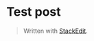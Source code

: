 

# Test post
> Written with [StackEdit](https://stackedit.io/).
<!--stackedit_data:
eyJoaXN0b3J5IjpbLTMxMzcwNzAyMF19
-->